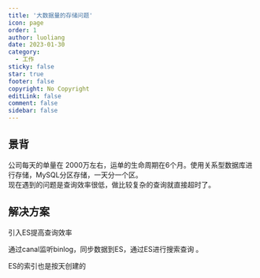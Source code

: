 ```yaml
---
title: '大数据量的存储问题'
icon: page
order: 1
author: luoliang
date: 2023-01-30
category:
  - 工作
sticky: false
star: true
footer: false
copyright: No Copyright
editLink: false
comment: false
sidebar: false
---
```


## 景背
公司每天的单量在 2000万左右，运单的生命周期在6个月。使用关系型数据库进行存储，MySQL分区存储，一天分一个区。  
现在遇到的问题是查询效率很低，做比较复杂的查询就直接超时了。

## 解决方案
引入ES提高查询效率

通过canal监听binlog，同步数据到ES，通过ES进行搜索查询 。 

ES的索引也是按天创建的
